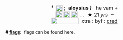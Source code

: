 <div style="text-align:center"><span style="font-size:13pt"><b>❛</b></span><span style="font-size:12pt">&nbsp;&nbsp;<img alt="" height="20" src="https://i.imgur.com/vW3p9R7.gif" style="height:20px; vertical-align:middle; width:20px" width="20" />&nbsp;;&nbsp;&nbsp;<b>aloysius&nbsp;</b><i><b>)</b></i>&nbsp; &nbsp;he vam +<br />
<img alt="" height="27" src="https://i.postimg.cc/jSHDWkt4/Untitled512-20220917095323.png" style="font-size:12pt; height:20px; margin-top:-3px; text-align:center; vertical-align:middle; width:20px" width="27" />&nbsp;<img alt="" height="27" src="https://i.postimg.cc/m2Fz4gnq/Untitled512-20220917094756.png" style="font-size:12pt; height:20px; margin-top:-3px; text-align:center; vertical-align:middle; width:20px" width="27" />&nbsp;<img alt="" height="27" src="https://i.postimg.cc/Rqrcm6LS/Untitled512-20220917100652.png" style="font-size:12pt; height:20px; margin-top:-3px; text-align:center; vertical-align:middle; width:20px" width="27" />&nbsp; . .&nbsp; ★ 21 <i>yrs</i>&nbsp;&nbsp;<b>┄</b><br />
<img alt="" height="202" src="https://i.postimg.cc/rpV9zxLV/Pjo-Wbj-MNa-Lj-N.gif" style="height:20px; margin-top:-3px; vertical-align:middle; width:85px"/>&nbsp; xtra : byf : <a href="https://www.quotev.com/kleenexbox">cred</a></span></div>
<br />
<b style="font-size:14px; text-align:left">#&nbsp;<u>flags</u>:</b><span style="font-size:14px; text-align:left">&nbsp; flags can be found&nbsp;</span><a href="https://rentry.co/orienpixels" rel="noopener nofollow" style="font-size:14px;text-align:left;text-decoration:none">here</a><span style="font-size:14px; text-align:left">.</span>
